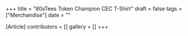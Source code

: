 +++
title = "80sTees Token Champion CEC T-Shirt"
draft = false
tags = ["Merchandise"]
date = ""

[Article]
contributors = []
gallery = []
+++